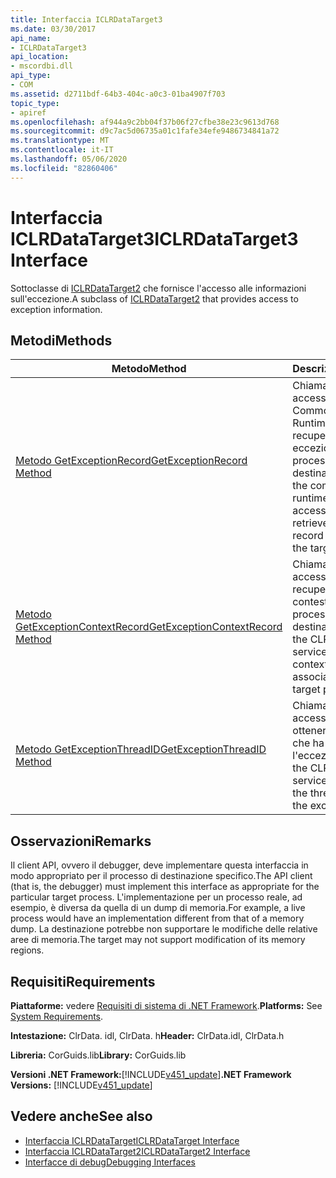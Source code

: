 ```yaml
---
title: Interfaccia ICLRDataTarget3
ms.date: 03/30/2017
api_name:
- ICLRDataTarget3
api_location:
- mscordbi.dll
api_type:
- COM
ms.assetid: d2711bdf-64b3-404c-a0c3-01ba4907f703
topic_type:
- apiref
ms.openlocfilehash: af944a9c2bb04f37b06f27cfbe38e23c9613d768
ms.sourcegitcommit: d9c7ac5d06735a01c1fafe34efe9486734841a72
ms.translationtype: MT
ms.contentlocale: it-IT
ms.lasthandoff: 05/06/2020
ms.locfileid: "82860406"
---
```

# <a name="iclrdatatarget3-interface"></a><span data-ttu-id="9ecd3-102">Interfaccia ICLRDataTarget3</span><span class="sxs-lookup"><span data-stu-id="9ecd3-102">ICLRDataTarget3 Interface</span></span>
<span data-ttu-id="9ecd3-103">Sottoclasse di [ICLRDataTarget2](iclrdatatarget2-interface.md) che fornisce l'accesso alle informazioni sull'eccezione.</span><span class="sxs-lookup"><span data-stu-id="9ecd3-103">A subclass of [ICLRDataTarget2](iclrdatatarget2-interface.md) that provides access to exception information.</span></span>  
  
## <a name="methods"></a><span data-ttu-id="9ecd3-104">Metodi</span><span class="sxs-lookup"><span data-stu-id="9ecd3-104">Methods</span></span>  
  
|<span data-ttu-id="9ecd3-105">Metodo</span><span class="sxs-lookup"><span data-stu-id="9ecd3-105">Method</span></span>|<span data-ttu-id="9ecd3-106">Descrizione</span><span class="sxs-lookup"><span data-stu-id="9ecd3-106">Description</span></span>|  
|------------|-----------------|  
|[<span data-ttu-id="9ecd3-107">Metodo GetExceptionRecord</span><span class="sxs-lookup"><span data-stu-id="9ecd3-107">GetExceptionRecord Method</span></span>](iclrdatatarget3-getexceptionrecord-method.md)|<span data-ttu-id="9ecd3-108">Chiamato dai servizi di accesso ai dati di Common Language Runtime (CLR) per recuperare il record di eccezione associato al processo destinazione.</span><span class="sxs-lookup"><span data-stu-id="9ecd3-108">Called by the common language runtime (CLR) data access services to retrieve the exception record associated with the target process.</span></span>|  
|[<span data-ttu-id="9ecd3-109">Metodo GetExceptionContextRecord</span><span class="sxs-lookup"><span data-stu-id="9ecd3-109">GetExceptionContextRecord Method</span></span>](iclrdatatarget3-getexceptioncontextrecord-method.md)|<span data-ttu-id="9ecd3-110">Chiamato dai servizi di accesso ai dati CLR per recuperare il record di contesto associato al processo di destinazione.</span><span class="sxs-lookup"><span data-stu-id="9ecd3-110">Called by the CLR data access services to retrieve the context record associated with the target process.</span></span>|  
|[<span data-ttu-id="9ecd3-111">Metodo GetExceptionThreadID</span><span class="sxs-lookup"><span data-stu-id="9ecd3-111">GetExceptionThreadID Method</span></span>](iclrdatatarget3-getexceptionthreadid-method.md)|<span data-ttu-id="9ecd3-112">Chiamato dai servizi di accesso ai dati CLR per ottenere l'ID del thread che ha generato l'eccezione.</span><span class="sxs-lookup"><span data-stu-id="9ecd3-112">Called by the CLR data access services to get the ID of the thread that threw the exception.</span></span>|  
  
## <a name="remarks"></a><span data-ttu-id="9ecd3-113">Osservazioni</span><span class="sxs-lookup"><span data-stu-id="9ecd3-113">Remarks</span></span>  
 <span data-ttu-id="9ecd3-114">Il client API, ovvero il debugger, deve implementare questa interfaccia in modo appropriato per il processo di destinazione specifico.</span><span class="sxs-lookup"><span data-stu-id="9ecd3-114">The API client (that is, the debugger) must implement this interface as appropriate for the particular target process.</span></span> <span data-ttu-id="9ecd3-115">L'implementazione per un processo reale, ad esempio, è diversa da quella di un dump di memoria.</span><span class="sxs-lookup"><span data-stu-id="9ecd3-115">For example, a live process would have an implementation different from that of a memory dump.</span></span> <span data-ttu-id="9ecd3-116">La destinazione potrebbe non supportare le modifiche delle relative aree di memoria.</span><span class="sxs-lookup"><span data-stu-id="9ecd3-116">The target may not support modification of its memory regions.</span></span>  
  
## <a name="requirements"></a><span data-ttu-id="9ecd3-117">Requisiti</span><span class="sxs-lookup"><span data-stu-id="9ecd3-117">Requirements</span></span>  
 <span data-ttu-id="9ecd3-118">**Piattaforme:** vedere [Requisiti di sistema di .NET Framework](../../get-started/system-requirements.md).</span><span class="sxs-lookup"><span data-stu-id="9ecd3-118">**Platforms:** See [System Requirements](../../get-started/system-requirements.md).</span></span>  
  
 <span data-ttu-id="9ecd3-119">**Intestazione:** ClrData. idl, ClrData. h</span><span class="sxs-lookup"><span data-stu-id="9ecd3-119">**Header:** ClrData.idl, ClrData.h</span></span>  
  
 <span data-ttu-id="9ecd3-120">**Libreria:** CorGuids.lib</span><span class="sxs-lookup"><span data-stu-id="9ecd3-120">**Library:** CorGuids.lib</span></span>  
  
 <span data-ttu-id="9ecd3-121">**Versioni .NET Framework:**[!INCLUDE[v451_update](../../../../includes/net-current-v451-nov-plus.md)]</span><span class="sxs-lookup"><span data-stu-id="9ecd3-121">**.NET Framework Versions:** [!INCLUDE[v451_update](../../../../includes/net-current-v451-nov-plus.md)]</span></span>  
  
## <a name="see-also"></a><span data-ttu-id="9ecd3-122">Vedere anche</span><span class="sxs-lookup"><span data-stu-id="9ecd3-122">See also</span></span>

- [<span data-ttu-id="9ecd3-123">Interfaccia ICLRDataTarget</span><span class="sxs-lookup"><span data-stu-id="9ecd3-123">ICLRDataTarget Interface</span></span>](iclrdatatarget-interface.md)
- [<span data-ttu-id="9ecd3-124">Interfaccia ICLRDataTarget2</span><span class="sxs-lookup"><span data-stu-id="9ecd3-124">ICLRDataTarget2 Interface</span></span>](iclrdatatarget2-interface.md)
- [<span data-ttu-id="9ecd3-125">Interfacce di debug</span><span class="sxs-lookup"><span data-stu-id="9ecd3-125">Debugging Interfaces</span></span>](debugging-interfaces.md)
